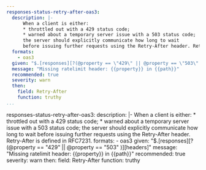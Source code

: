 ```yaml
--- 
responses-status-retry-after-oas3: 
  description: |-
      When a client is either:
      * throttled out with a 429 status code;
      * warned about a temporary server issue with a 503 status code;
      the server should explicitly communicate how long to wait
      before issuing further requests using the Retry-After header. Retry-After is defined in RFC7231.
  formats: 
    - oas3
  given: "$.[responses][?(@property == \"429\" || @property == \"503\"  )][headers]"
  message: "Missing ratelimit header: {{property}} in {{path}}"
  recommended: true
  severity: warn
  then: 
    field: Retry-After
    function: truthy
...
```

responses-status-retry-after-oas3: 
  description: |-
      When a client is either:
      * throttled out with a 429 status code;
      * warned about a temporary server issue with a 503 status code;
      the server should explicitly communicate how long to wait
      before issuing further requests using the Retry-After header. Retry-After is defined in RFC7231.
  formats: 
    - oas3
  given: "$.[responses][?(@property == \"429\" || @property == \"503\"  )][headers]"
  message: "Missing ratelimit header: {{property}} in {{path}}"
  recommended: true
  severity: warn
  then: 
    field: Retry-After
    function: truthy
